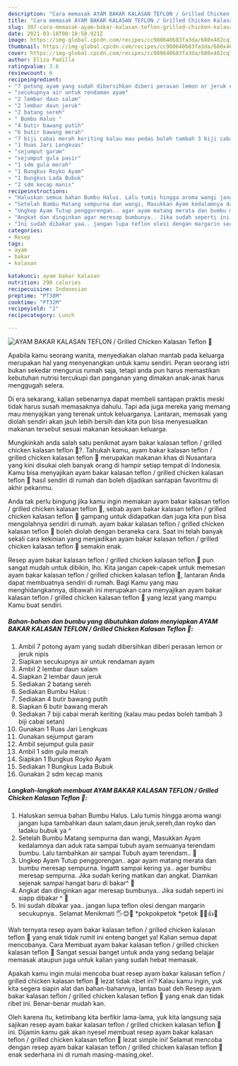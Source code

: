 ```yaml
---
description: "Cara memasak AYAM BAKAR KALASAN TEFLON / Grilled Chicken Kalasan Teflon 🐓 yang enak Untuk Jualan"
title: "Cara memasak AYAM BAKAR KALASAN TEFLON / Grilled Chicken Kalasan Teflon 🐓 yang enak Untuk Jualan"
slug: 387-cara-memasak-ayam-bakar-kalasan-teflon-grilled-chicken-kalasan-teflon-yang-enak-untuk-jualan
date: 2021-03-18T00:10:58.921Z
image: https://img-global.cpcdn.com/recipes/cc980640b83fa3da/680x482cq70/ayam-bakar-kalasan-teflon-grilled-chicken-kalasan-teflon-🐓-foto-resep-utama.jpg
thumbnail: https://img-global.cpcdn.com/recipes/cc980640b83fa3da/680x482cq70/ayam-bakar-kalasan-teflon-grilled-chicken-kalasan-teflon-🐓-foto-resep-utama.jpg
cover: https://img-global.cpcdn.com/recipes/cc980640b83fa3da/680x482cq70/ayam-bakar-kalasan-teflon-grilled-chicken-kalasan-teflon-🐓-foto-resep-utama.jpg
author: Eliza Padilla
ratingvalue: 3.6
reviewcount: 6
recipeingredient:
- "7 potong ayam yang sudah dibersihkan diberi perasan lemon or jeruk nipis"
- "secukupnya air untuk rendaman ayam"
- "2 lembar daun salam"
- "2 lembar daun jeruk"
- "2 batang sereh"
- " Bumbu Halus "
- "4 butir bawang putih"
- "6 butir bawang merah"
- "7 biji cabai merah keriting kalau mau pedas boleh tambah 3 biji cabai setan"
- "1 Ruas Jari Lengkuas"
- "sejumput garam"
- "sejumput gula pasir"
- "1 sdm gula merah"
- "1 Bungkus Royko Ayam"
- "1 Bungkus Lada Bubuk"
- "2 sdm kecap manis"
recipeinstructions:
- "Haluskan semua bahan Bumbu Halus. Lalu tumis hingga aroma wangi jangan lupa tambahkan daun salam,daun jeruk,sereh,dan royko dan ladaku bubuk ya ^"
- "Setelah Bumbu Matang sempurna dan wangi, Masukkan Ayam kedalamnya dan aduk rata sampai tubuh ayam semuanya terendam bumbu. Lalu tambahkan air sampai Tubuh ayam terendam.. 🐓"
- "Ungkep Ayam Tutup penggorengan.. agar ayam matang merata dan bumbu meresap sempurna. Ingattt sampai kering ya.. agar bumbu meresap sempurna. Jika sudah kering matikan dan angkat. Diamkan sejenak sampai hangat baru di bakar^ 🐓"
- "Angkat dan dinginkan agar meresap bumbunya.. Jika sudah seperti ini siapp dibakar ^ 🐓"
- "Ini sudah dibakar yaa.. jangan lupa teflon olesi dengan margarin secukupnya.. Selamat Menikmati 🖐😊🐓 *pokpokpetok *petok 🐓🐓👍😁"
categories:
- Resep
tags:
- ayam
- bakar
- kalasan

katakunci: ayam bakar kalasan 
nutrition: 290 calories
recipecuisine: Indonesian
preptime: "PT38M"
cooktime: "PT32M"
recipeyield: "2"
recipecategory: Lunch

---
```



![AYAM BAKAR KALASAN TEFLON / Grilled Chicken Kalasan Teflon 🐓](https://img-global.cpcdn.com/recipes/cc980640b83fa3da/680x482cq70/ayam-bakar-kalasan-teflon-grilled-chicken-kalasan-teflon-🐓-foto-resep-utama.jpg)

Apabila kamu seorang wanita, menyediakan olahan mantab pada keluarga merupakan hal yang menyenangkan untuk kamu sendiri. Peran seorang istri bukan sekedar mengurus rumah saja, tetapi anda pun harus memastikan kebutuhan nutrisi tercukupi dan panganan yang dimakan anak-anak harus menggugah selera.

Di era  sekarang, kalian sebenarnya dapat membeli santapan praktis meski tidak harus susah memasaknya dahulu. Tapi ada juga mereka yang memang mau menyajikan yang terenak untuk keluarganya. Lantaran, memasak yang diolah sendiri akan jauh lebih bersih dan kita pun bisa menyesuaikan makanan tersebut sesuai makanan kesukaan keluarga. 



Mungkinkah anda salah satu penikmat ayam bakar kalasan teflon / grilled chicken kalasan teflon 🐓?. Tahukah kamu, ayam bakar kalasan teflon / grilled chicken kalasan teflon 🐓 merupakan makanan khas di Nusantara yang kini disukai oleh banyak orang di hampir setiap tempat di Indonesia. Kamu bisa menyajikan ayam bakar kalasan teflon / grilled chicken kalasan teflon 🐓 hasil sendiri di rumah dan boleh dijadikan santapan favoritmu di akhir pekanmu.

Anda tak perlu bingung jika kamu ingin memakan ayam bakar kalasan teflon / grilled chicken kalasan teflon 🐓, sebab ayam bakar kalasan teflon / grilled chicken kalasan teflon 🐓 gampang untuk didapatkan dan juga kita pun bisa mengolahnya sendiri di rumah. ayam bakar kalasan teflon / grilled chicken kalasan teflon 🐓 boleh diolah dengan beraneka cara. Saat ini telah banyak sekali cara kekinian yang menjadikan ayam bakar kalasan teflon / grilled chicken kalasan teflon 🐓 semakin enak.

Resep ayam bakar kalasan teflon / grilled chicken kalasan teflon 🐓 pun sangat mudah untuk dibikin, lho. Kita jangan capek-capek untuk memesan ayam bakar kalasan teflon / grilled chicken kalasan teflon 🐓, lantaran Anda dapat membuatnya sendiri di rumah. Bagi Kamu yang mau menghidangkannya, dibawah ini merupakan cara menyajikan ayam bakar kalasan teflon / grilled chicken kalasan teflon 🐓 yang lezat yang mampu Kamu buat sendiri.

<!--inarticleads1-->

##### Bahan-bahan dan bumbu yang dibutuhkan dalam menyiapkan AYAM BAKAR KALASAN TEFLON / Grilled Chicken Kalasan Teflon 🐓:

1. Ambil 7 potong ayam yang sudah dibersihkan diberi perasan lemon or jeruk nipis
1. Siapkan secukupnya air untuk rendaman ayam
1. Ambil 2 lembar daun salam
1. Siapkan 2 lembar daun jeruk
1. Sediakan 2 batang sereh
1. Sediakan  Bumbu Halus :
1. Sediakan 4 butir bawang putih
1. Siapkan 6 butir bawang merah
1. Sediakan 7 biji cabai merah keriting (kalau mau pedas boleh tambah 3 biji cabai setan)
1. Gunakan 1 Ruas Jari Lengkuas
1. Gunakan sejumput garam
1. Ambil sejumput gula pasir
1. Ambil 1 sdm gula merah
1. Siapkan 1 Bungkus Royko Ayam
1. Sediakan 1 Bungkus Lada Bubuk
1. Gunakan 2 sdm kecap manis




<!--inarticleads2-->

##### Langkah-langkah membuat AYAM BAKAR KALASAN TEFLON / Grilled Chicken Kalasan Teflon 🐓:

1. Haluskan semua bahan Bumbu Halus. Lalu tumis hingga aroma wangi jangan lupa tambahkan daun salam,daun jeruk,sereh,dan royko dan ladaku bubuk ya ^
1. Setelah Bumbu Matang sempurna dan wangi, Masukkan Ayam kedalamnya dan aduk rata sampai tubuh ayam semuanya terendam bumbu. Lalu tambahkan air sampai Tubuh ayam terendam.. 🐓
1. Ungkep Ayam Tutup penggorengan.. agar ayam matang merata dan bumbu meresap sempurna. Ingattt sampai kering ya.. agar bumbu meresap sempurna. Jika sudah kering matikan dan angkat. Diamkan sejenak sampai hangat baru di bakar^ 🐓
1. Angkat dan dinginkan agar meresap bumbunya.. Jika sudah seperti ini siapp dibakar ^ 🐓
1. Ini sudah dibakar yaa.. jangan lupa teflon olesi dengan margarin secukupnya.. Selamat Menikmati 🖐😊🐓 *pokpokpetok *petok 🐓🐓👍😁




Wah ternyata resep ayam bakar kalasan teflon / grilled chicken kalasan teflon 🐓 yang enak tidak rumit ini enteng banget ya! Kalian semua dapat mencobanya. Cara Membuat ayam bakar kalasan teflon / grilled chicken kalasan teflon 🐓 Sangat sesuai banget untuk anda yang sedang belajar memasak ataupun juga untuk kalian yang sudah hebat memasak.

Apakah kamu ingin mulai mencoba buat resep ayam bakar kalasan teflon / grilled chicken kalasan teflon 🐓 lezat tidak ribet ini? Kalau kamu ingin, yuk kita segera siapin alat dan bahan-bahannya, lantas buat deh Resep ayam bakar kalasan teflon / grilled chicken kalasan teflon 🐓 yang enak dan tidak ribet ini. Benar-benar mudah kan. 

Oleh karena itu, ketimbang kita berfikir lama-lama, yuk kita langsung saja sajikan resep ayam bakar kalasan teflon / grilled chicken kalasan teflon 🐓 ini. Dijamin kamu gak akan nyesel membuat resep ayam bakar kalasan teflon / grilled chicken kalasan teflon 🐓 lezat simple ini! Selamat mencoba dengan resep ayam bakar kalasan teflon / grilled chicken kalasan teflon 🐓 enak sederhana ini di rumah masing-masing,oke!.

